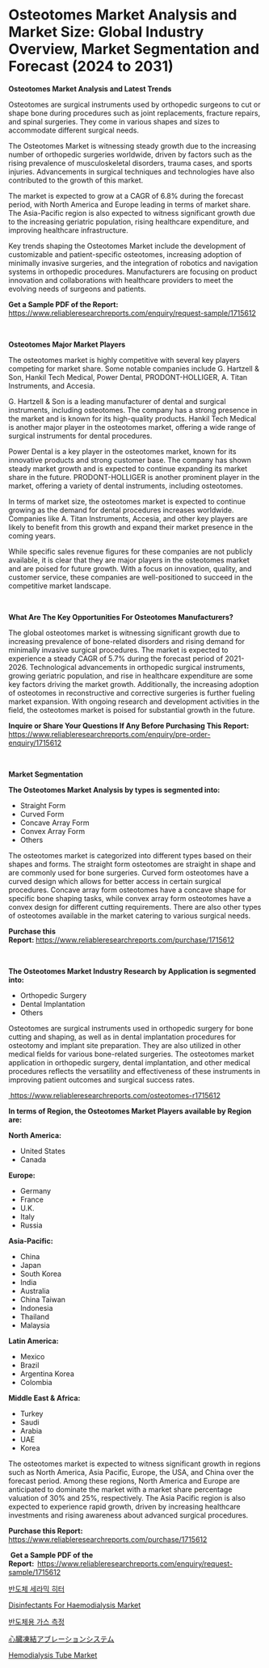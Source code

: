 <p><h1>Osteotomes Market Analysis and Market Size: Global Industry Overview, Market Segmentation and Forecast (2024 to 2031)</h1></p><p><strong>Osteotomes Market Analysis and Latest Trends</strong></p>
<p><p>Osteotomes are surgical instruments used by orthopedic surgeons to cut or shape bone during procedures such as joint replacements, fracture repairs, and spinal surgeries. They come in various shapes and sizes to accommodate different surgical needs.</p><p>The Osteotomes Market is witnessing steady growth due to the increasing number of orthopedic surgeries worldwide, driven by factors such as the rising prevalence of musculoskeletal disorders, trauma cases, and sports injuries. Advancements in surgical techniques and technologies have also contributed to the growth of this market.</p><p>The market is expected to grow at a CAGR of 6.8% during the forecast period, with North America and Europe leading in terms of market share. The Asia-Pacific region is also expected to witness significant growth due to the increasing geriatric population, rising healthcare expenditure, and improving healthcare infrastructure.</p><p>Key trends shaping the Osteotomes Market include the development of customizable and patient-specific osteotomes, increasing adoption of minimally invasive surgeries, and the integration of robotics and navigation systems in orthopedic procedures. Manufacturers are focusing on product innovation and collaborations with healthcare providers to meet the evolving needs of surgeons and patients.</p></p>
<p><strong>Get a Sample PDF of the Report:&nbsp;</strong> <a href="https://www.reliableresearchreports.com/enquiry/request-sample/1715612">https://www.reliableresearchreports.com/enquiry/request-sample/1715612</a></p>
<p>&nbsp;</p>
<p><strong>Osteotomes Major Market Players</strong></p>
<p><p>The osteotomes market is highly competitive with several key players competing for market share. Some notable companies include G. Hartzell & Son, Hankil Tech Medical, Power Dental, PRODONT-HOLLIGER, A. Titan Instruments, and Accesia.</p><p>G. Hartzell & Son is a leading manufacturer of dental and surgical instruments, including osteotomes. The company has a strong presence in the market and is known for its high-quality products. Hankil Tech Medical is another major player in the osteotomes market, offering a wide range of surgical instruments for dental procedures.</p><p>Power Dental is a key player in the osteotomes market, known for its innovative products and strong customer base. The company has shown steady market growth and is expected to continue expanding its market share in the future. PRODONT-HOLLIGER is another prominent player in the market, offering a variety of dental instruments, including osteotomes.</p><p>In terms of market size, the osteotomes market is expected to continue growing as the demand for dental procedures increases worldwide. Companies like A. Titan Instruments, Accesia, and other key players are likely to benefit from this growth and expand their market presence in the coming years.</p><p>While specific sales revenue figures for these companies are not publicly available, it is clear that they are major players in the osteotomes market and are poised for future growth. With a focus on innovation, quality, and customer service, these companies are well-positioned to succeed in the competitive market landscape.</p></p>
<p>&nbsp;</p>
<p><strong>What Are The Key Opportunities For Osteotomes Manufacturers?</strong></p>
<p><p>The global osteotomes market is witnessing significant growth due to increasing prevalence of bone-related disorders and rising demand for minimally invasive surgical procedures. The market is expected to experience a steady CAGR of 5.7% during the forecast period of 2021-2026. Technological advancements in orthopedic surgical instruments, growing geriatric population, and rise in healthcare expenditure are some key factors driving the market growth. Additionally, the increasing adoption of osteotomes in reconstructive and corrective surgeries is further fueling market expansion. With ongoing research and development activities in the field, the osteotomes market is poised for substantial growth in the future.</p></p>
<p><strong>Inquire or Share Your Questions If Any Before Purchasing This Report:</strong> <a href="https://www.reliableresearchreports.com/enquiry/pre-order-enquiry/1715612">https://www.reliableresearchreports.com/enquiry/pre-order-enquiry/1715612</a></p>
<p>&nbsp;</p>
<p><strong>Market Segmentation</strong></p>
<p><strong>The Osteotomes Market Analysis by types is segmented into:</strong></p>
<p><ul><li>Straight Form</li><li>Curved Form</li><li>Concave Array Form</li><li>Convex Array Form</li><li>Others</li></ul></p>
<p><p>The osteotomes market is categorized into different types based on their shapes and forms. The straight form osteotomes are straight in shape and are commonly used for bone surgeries. Curved form osteotomes have a curved design which allows for better access in certain surgical procedures. Concave array form osteotomes have a concave shape for specific bone shaping tasks, while convex array form osteotomes have a convex design for different cutting requirements. There are also other types of osteotomes available in the market catering to various surgical needs.</p></p>
<p><strong>Purchase this Report:&nbsp;</strong><a href="https://www.reliableresearchreports.com/purchase/1715612">https://www.reliableresearchreports.com/purchase/1715612</a></p>
<p>&nbsp;</p>
<p><strong>The Osteotomes Market Industry Research by Application is segmented into:</strong></p>
<p><ul><li>Orthopedic Surgery</li><li>Dental Implantation</li><li>Others</li></ul></p>
<p><p>Osteotomes are surgical instruments used in orthopedic surgery for bone cutting and shaping, as well as in dental implantation procedures for osteotomy and implant site preparation. They are also utilized in other medical fields for various bone-related surgeries. The osteotomes market application in orthopedic surgery, dental implantation, and other medical procedures reflects the versatility and effectiveness of these instruments in improving patient outcomes and surgical success rates.</p></p>
<p><a href="https://www.reliableresearchreports.com/osteotomes-r1715612">&nbsp;https://www.reliableresearchreports.com/osteotomes-r1715612</a></p>
<p><strong>In terms of Region, the Osteotomes Market Players available by Region are:</strong></p>
<p>
    <p> <strong> North America: </strong>
        <ul>
            <li>United States</li>
            <li>Canada</li>
        </ul>
        </p> 
    <p> <strong> Europe: </strong>
        <ul>
            <li>Germany</li>
            <li>France</li>
            <li>U.K.</li>
            <li>Italy</li>
            <li>Russia</li>
        </ul>
        </p> 
    <p> <strong> Asia-Pacific: </strong>
        <ul>
            <li>China</li>
            <li>Japan</li>
            <li>South Korea</li>
            <li>India</li>
            <li>Australia</li>
            <li>China Taiwan</li>
            <li>Indonesia</li>
            <li>Thailand</li>
            <li>Malaysia</li>
        </ul>
        </p> 
    <p> <strong> Latin America: </strong>
        <ul>
            <li>Mexico</li>
            <li>Brazil</li>
            <li>Argentina Korea</li>
            <li>Colombia</li>
        </ul>
        </p> 
    <p> <strong> Middle East & Africa: </strong>
        <ul>
            <li>Turkey</li>
            <li>Saudi</li>
            <li>Arabia</li>
            <li>UAE</li>
            <li>Korea</li>
        </ul>
    </p>
    </p>
<p><p>The osteotomes market is expected to witness significant growth in regions such as North America, Asia Pacific, Europe, the USA, and China over the forecast period. Among these regions, North America and Europe are anticipated to dominate the market with a market share percentage valuation of 30% and 25%, respectively. The Asia Pacific region is also expected to experience rapid growth, driven by increasing healthcare investments and rising awareness about advanced surgical procedures.</p></p>
<p><strong>Purchase this Report: </strong><a href="https://www.reliableresearchreports.com/purchase/1715612">https://www.reliableresearchreports.com/purchase/1715612</a></p>
<p>&nbsp;<strong>Get a Sample PDF of the Report:&nbsp;&nbsp;</strong><a href="https://www.reliableresearchreports.com/enquiry/request-sample/1715612">https://www.reliableresearchreports.com/enquiry/request-sample/1715612</a></p>
<p><strong></strong></p>
<p><p><a href="https://github.com/giancarlo642004/Market-Research-Report-List-1/blob/main/5960564124203.md">반도체 세라믹 히터</a></p><p><a href="https://github.com/seekum/Market-Research-Report-List-3/blob/main/disinfectants-for-haemodialysis-market.md">Disinfectants For Haemodialysis Market</a></p><p><a href="https://github.com/ZacharyScthmitt4465/Market-Research-Report-List-2/blob/main/7350851124202.md">반도체용 가스 측정</a></p><p><a href="https://github.com/avbqbctihcbe2/Market-Research-Report-List-2/blob/main/9005386113639.md">心臓凍結アブレーションシステム</a></p><p><a href="https://github.com/timeliteaut/Market-Research-Report-List-3/blob/main/hemodialysis-tube-market.md">Hemodialysis Tube Market</a></p></p>